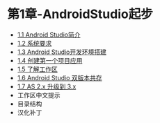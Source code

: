 # 第1章-AndroidStudio起步

- [1.1 Android Studio简介](/Article/第1章-AndroidStudio起步/1.1-AndroidStudio简介.md)
- [1.2 系统要求](/Article/第1章-AndroidStudio起步/1.2-系统要求.md)
- [1.3 Android Studio开发环境搭建](/Article/第1章-AndroidStudio起步/1.3-AndroidStudio开发环境搭建.md) 
- [1.4 创建第一个项目应用](/Article/第1章-AndroidStudio起步/1.4-创建第一个项目应用.md)
- [1.5 了解工作区](/Article/第1章-AndroidStudio起步/1.5-了解工作区.md)
- [1.6 Android Studio 双版本共存](/Article//第1章-AndroidStudio起步/1.6-AndroidStudio双版本共存.md)
- [1.7 AS 2.x 升级到 3.x](/Article/第1章-AndroidStudio起步/1.7-AS2.x升级到3.x.md)
- 工作区中文提示
- 目录结构
- 汉化补丁